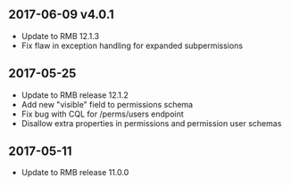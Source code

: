 ## 2017-06-09 v4.0.1
 * Update to RMB 12.1.3
 * Fix flaw in exception handling for expanded subpermissions
 
## 2017-05-25
 * Update to RMB release 12.1.2
 * Add new "visible" field to permissions schema
 * Fix bug with CQL for /perms/users endpoint
 * Disallow extra properties in permissions and permission user schemas

## 2017-05-11
 * Update to RMB release 11.0.0

